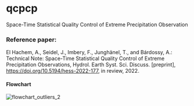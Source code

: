 # qcpcp
 Space-Time Statistical Quality Control of Extreme Precipitation Observation
 
### Reference paper:
El Hachem, A., Seidel, J., Imbery, F., Junghänel, T., and Bárdossy, A.: Technical Note: Space-Time Statistical Quality Control of Extreme Precipitation Observations, Hydrol. Earth Syst. Sci. Discuss. [preprint], https://doi.org/10.5194/hess-2022-177, in review, 2022. 

#### Flowchart
![flowchart_outliers_2](https://user-images.githubusercontent.com/22959071/201058588-cd97bec4-693a-4c45-aefb-1a9ec62322de.png)

